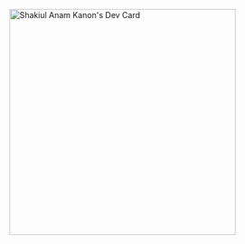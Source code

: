<a href="https://app.daily.dev/Kanon11"><img src="https://api.daily.dev/devcards/8572c1b67436408ca8c14d297eb7fbc6.png?r=4yb" width="400" alt="Shakiul Anam Kanon's Dev Card"/></a>
